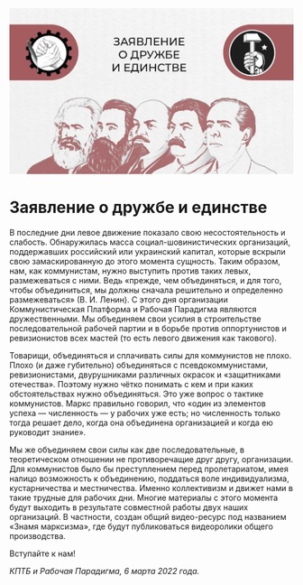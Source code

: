 
![](./img/old/kptb_rp.jpg)


# Заявление о дружбе и единстве


В последние дни левое движение показало
свою несостоятельность и слабость. Обнаружилась масса
социал-шовинистических организаций, поддержавших российский или
украинский капитал, которые вскрыли свою замаскированную до этого
момента сущность. Таким образом, нам, как коммунистам, нужно выступить
против таких левых, размежеваться с ними. Ведь «прежде, чем
объединяться, и для того, чтобы объединиться, мы должны сначала
решительно и определенно размежеваться» (В. И. Ленин). С этого дня
организации Коммунистическая Платформа и Рабочая Парадигма являются
дружественными. Мы объединяем свои усилия в строительстве
последовательной рабочей партии и в борьбе против оппортунистов и
ревизионистов всех мастей (то есть левого движения как такового).



Товарищи,
объединяться и сплачивать силы для коммунистов не плохо. Плохо (и даже
губительно) объединяться с псевдокоммунистами, ревизионистами,
двурушниками различных окрасок и «защитниками отечества». Поэтому нужно
чётко понимать с кем и при каких обстоятельствах нужно объединяться. Это
уже вопрос о тактике коммунистов. Маркс правильно говорил, что «один из
элементов успеха — численность — у рабочих уже есть; но численность
только тогда решает дело, когда она объединена организацией и когда ею
руководит знание».



Мы же объединяем свои силы как две
последовательные, в теоретическом отношении не противоречащие друг
другу, организации. Для коммунистов было бы преступлением перед
пролетариатом, имея налицо возможность к объединению, поддаться воле
индивидуализма, кустарничества и местничества. Именно коллективизм и
движет нами в такие трудные для рабочих дни. Многие материалы с этого
момента будут выходить в результате совместной работы двух наших
организаций. В частности, создан общий видео-ресурс под названием «Знамя
марксизма», где будут публиковаться видеоролики общего производства.



Вступайте к нам!





*КПТБ и Рабочая Парадигма, 6 марта 2022 года.*
